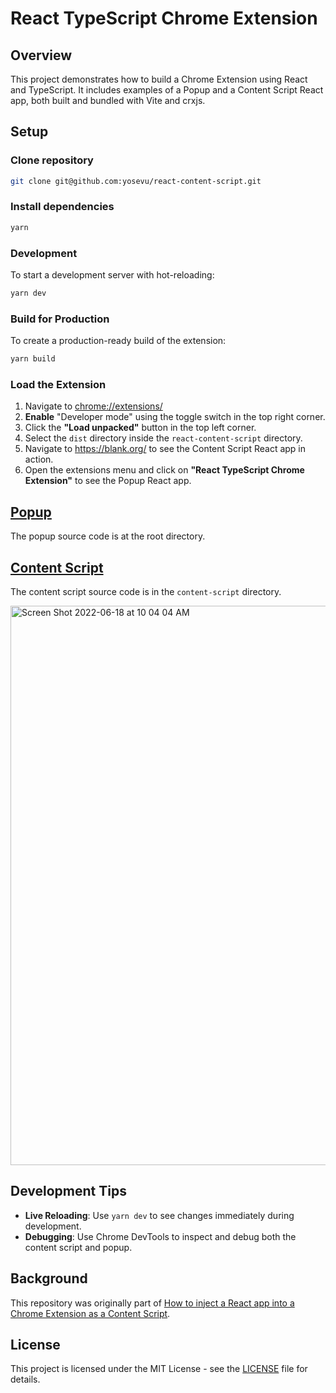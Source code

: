 # React TypeScript Chrome Extension

## Overview

This project demonstrates how to build a Chrome Extension using React and TypeScript. It includes examples of a Popup and a Content Script React app, both built and bundled with Vite and crxjs.

## Setup

### Clone repository
```sh
git clone git@github.com:yosevu/react-content-script.git
```

### Install dependencies
```sh
yarn
```

### Development

To start a development server with hot-reloading:

```sh
yarn dev
```

### Build for Production

To create a production-ready build of the extension:

```sh
yarn build
```

### Load the Extension

1. Navigate to [chrome://extensions/](chrome://extensions/)
2. **Enable** "Developer mode" using the toggle switch in the top right corner.
3. Click the **"Load unpacked"** button in the top left corner.
4. Select the `dist` directory inside the `react-content-script` directory.
5. Navigate to https://blank.org/ to see the Content Script React app in action.
6. Open the extensions menu and click on **"React TypeScript Chrome Extension"** to see the Popup React app.

## [Popup](https://developer.chrome.com/docs/extensions/mv3/user_interface/#popup)

The popup source code is at the root directory.

## [Content Script](https://developer.chrome.com/docs/extensions/mv3/content_scripts/)

The content script source code is in the `content-script` directory.

<img width="895" alt="Screen Shot 2022-06-18 at 10 04 04 AM" src="https://user-images.githubusercontent.com/16216104/174416528-6e5ad272-5faa-41d4-a717-c210ed4924b0.png">

## Development Tips

- **Live Reloading**: Use `yarn dev` to see changes immediately during development.
- **Debugging**: Use Chrome DevTools to inspect and debug both the content script and popup.

## Background

This repository was originally part of [How to inject a React app into a Chrome Extension as a Content Script](https://medium.com/@yosevu/how-to-inject-a-react-app-into-a-chrome-extension-as-a-content-script-3a038f611067). 

## License

This project is licensed under the MIT License - see the [LICENSE](LICENSE) file for details.
